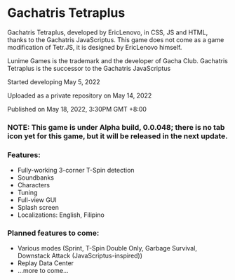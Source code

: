 # Gachatris Tetraplus
Gachatris Tetraplus, developed by EricLenovo, in CSS, JS and HTML, thanks to the Gachatris JavaScriptus.
This game does not come as a game modification of Tetr.JS, it is designed by EricLenovo himself.

Lunime Games is the trademark and the developer of Gacha Club.
Gachatris Tetraplus is the successor to the Gachatris JavaScriptus

Started developing May 5, 2022

Uploaded as a private repository on May 14, 2022

Published on May 18, 2022, 3:30PM GMT +8:00

### NOTE: This game is under Alpha build, 0.0.048; there is no tab icon yet for this game, but it will be released in the next update.
### Features:
- Fully-working 3-corner T-Spin detection
- Soundbanks
- Characters
- Tuning
- Full-view GUI
- Splash screen
- Localizations: English, Filipino

### Planned features to come:
- Various modes (Sprint, T-Spin Double Only, Garbage Survival, Downstack Attack (JavaScriptus-inspired))
- Replay Data Center
- ...more to come...
